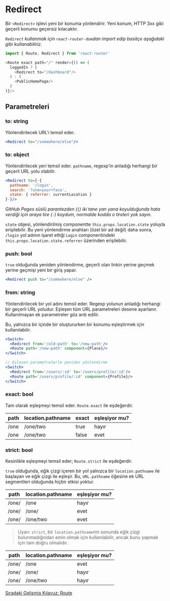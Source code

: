 <h1>Redirect</h1>

Bir `<Redirect>` işlevi yeni bir konuma yönlendirir. Yeni konum, HTTP 3xx gibi geçerli konumu geçersiz kılacaktır.

<i>`Redirect` kullanmak için `react-router-dom`dan import edip basitçe aşağıdaki gibi kullanabiliriz.</i>

```js
import { Route, Redirect } from 'react-router'

<Route exact path="/" render={() => (
  loggedIn ? (
    <Redirect to="/dashboard"/>
  ) : (
    <PublicHomePage/>
  )
)}/>
```

<h2>Parametreleri</h2>

<h3>to: string</h3>

Yönlendirilecek URL'i temsil eder.

```jsx
<Redirect to="/somewhere/else"/>
```

<h3>to: object</h3>

Yönlendirilecek yeri temsil eder. `pathname`, regexp'in anladığı herhangi bir geçerli URL yolu olabilir.

```jsx
<Redirect to={-{
  pathname: '/login',
  search: '?utm=your+face',
  state: { referrer: currentLocation }
}-}/>
```

<i>GitHub Pages süslü parantezden (`{`) iki tane yan yana koyulduğunda hata verdiği için araya tire (`-`) koydum, normalde kodda o tireleri yok sayın.</i>

`state` objesi, yönlendirilmiş componentte `this.props.location.state` yoluyla erişilebilir. Bu yeni yönlendirme anahtarı (özel bir ad değil) daha sonra, `/login` yol adının işaret ettiği `Login` componentindeki `this.props.location.state.referrer` üzerinden erişilebilir.

<h3>push: bool</h3>

`true` olduğunda yeniden yönlendirme, geçerli olan linkin yerine geçmek yerine geçmişi yeni bir giriş yapar.

```jsx
<Redirect push to="/somewhere/else" />
```

<h3>from: string</h3>

Yönlendirilecek bir yol adını temsil eder. Regexp yolunun anladığı herhangi bir geçerli URL yoludur. Eşleşen tüm URL parametreleri desene ayarlanır. Kullanılmayan ek parametreler göz ardı edilir.

Bu, yalnızca bir <Switch> içinde bir <Redirect> oluştururken bir konumu eşleştirmek için kullanılabilir.

```jsx
<Switch>
  <Redirect from='/old-path' to='/new-path'/>
  <Route path='/new-path' component={Place}/>
</Switch>

// Eşleşen parametrelerle yeniden yönlendirme
<Switch>
  <Redirect from='/users/:id' to='/users/profile/:id'/>
  <Route path='/users/profile/:id' component={Profile}/>
</Switch>
```

<h3>exact: bool</h3>

Tam olarak eşleşmeyi temsil eder. `Route.exact` ile eşdeğerdir.

| path | location.pathname | exact | eşleşiyor mu? |
| ------- | ----------------- | ------------------- | ------------------- |
| /one | /one/two | true | hayır |
| /one | /one/two | false | evet |

<h3>strict: bool</h3>

Kesinlikle eşleşmeyi temsil eder; `Route.strict` ile eşdeğerdir.

`true` olduğunda, eğik çizgi içeren bir yol yalnızca bir `location.pathname` ile başlayan ve eğik çizgi ile eşleşir. Bu, `URL.pathname` öğesine ek URL segmentleri olduğunda hiçbir etkisi yoktur.

| path | location.pathname | eşleşiyor mu? |
| ------- | ----------------- | ------------------- |
| /one/ | /one | hayır |
| /one/ | /one/ | evet |
| /one/ | /one/two | evet |

> Uyarı: `strict`, bir `location.pathname`nin sonunda eğik çizgi bulunmadığından emin olmak için kullanılabilir, ancak bunu yapmak için tam doğru olmalıdır.

| path | location.pathname | eşleşiyor mu? |
| ------- | ----------------- | ------------------- |
| /one/ | /one | evet |
| /one/ | /one/ | hayır |
| /one/ | /one/two | hayır |

<a href="https://omergulcicek.github.io/react-router/gelismis-kilavuzlar/route">Sıradaki Gelişmiş Kılavuz: Route</a>
